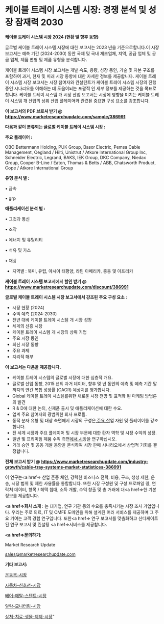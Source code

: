 # 케이블 트레이 시스템 시장: 경쟁 분석 및 성장 잠재력 2030

<strong>케이블 트레이 시스템 시장 2024 (현황 및 향후 동향)</strong>

글로벌 케이블 트레이 시스템 시장에 대한 보고서는 2023 년을 기준으로합니다.이 시장 보고서는 예측 기간 (2024-2030) 동안 국제 및 국내 제조업체, 지역, 공급 업체 및 공급 업체, 제품 변형 및 제품 유형을 분석합니다.

케이블 트레이 시스템 시장 보고서는 개발 속도, 용량, 성장 동인, 기술 및 자본 구조를 포함하여 과거, 현재 및 미래 시장 동향에 대한 자세한 정보를 제공합니다. 케이블 트레이 시스템 시장 보고서는 시장 참여자와 컨설턴트가 케이블 트레이 시스템 시장의 진행중인 시나리오를 이해하는 데 도움이되는 포괄적 인 세부 정보를 제공하는 것을 목표로합니다. 케이블 트레이 시스템 개 시장 산업 보고서는 시장에 영향을 미치는 케이블 트레이 시스템 개 산업의 상위 산업 플레이어와 관련된 중요한 구성 요소를 강조합니다.



<strong>이 보고서의 PDF 브로셔 받기 @ <a href=https://www.marketresearchupdate.com/sample/386991>https://www.marketresearchupdate.com/sample/386991</a></strong>



<strong>다음과 같이 분류되는 글로벌 케이블 트레이 시스템 시장 :</strong>



<strong>주요 플레이어 :</strong>

OBO Bettermann Holding, PUK Group, Basor Electric, Pemsa Cable Management, Oegland / Hilti, Unistrut / Atkore International Group Inc, Schneider Electric, Legrand, BAKS, IEK Group, DKC Company, Niedax Group, Cooper B-Line / Eaton, Thomas & Betts / ABB, Chatsworth Product, Cope / Atkore International Group



<strong>유형 분석 별 :</strong>

• 금속

• grp



<strong>애플리케이션 분석 별 :</strong>

• 그것과 통신

• 조작

• 에너지 및 유틸리티

• 석유 및 가스

• 채광

<ul>
  <li>지역별 : 북미, 유럽, 아시아 태평양, 라틴 아메리카, 중동 및 아프리카</li>
</ul>


<strong>케이블 트레이 시스템 보고서에서 할인 받기 @ <a href=https://www.marketresearchupdate.com/discount/386991>https://www.marketresearchupdate.com/discount/386991</a></strong>



<strong>글로벌 케이블 트레이 시스템 시장 보고서에서 강조된 주요 구성 요소 :</strong>
<ul>
  <li>시장 현황 (2024)</li>
  <li>수익 예측 (2024-2030)</li>
  <li>전년 대비 케이블 트레이 시스템 개 시장 성장</li>
  <li>세계의 신흥 시장</li>
  <li>케이블 트레이 시스템 개 시장의 상위 기업</li>
  <li>주요 시장 동인</li>
  <li>최신 시장 동향</li>
  <li>주요 과제</li>
  <li>지리적 해부</li>
</ul>


<strong>이 보고서는 다음을 제공합니다.</strong>
<ul>
  <li>케이블 트레이 시스템의 글로벌 시장에 대한 심층적 개요.</li>
  <li>글로벌 산업 동향, 2015 년의 과거 데이터, 향후 몇 년 동안의 예측 및 예측 기간 말까지의 연간 복합 성장률 (CAGR) 예상치를 평가합니다.</li>
  <li>Global 케이블 트레이 시스템를위한 새로운 시장 전망 및 표적화 된 마케팅 방법론의 발견</li>
  <li>R &amp; D에 대한 논의, 신제품 출시 및 애플리케이션에 대한 수요.</li>
  <li>업계 주요 참여자의 광범위한 회사 프로필.</li>
  <li>동적 분자 유형 및 대상 측면에서 시장의 구성은<a href=> 주요 산</a>업 자원 및 플레이어를 강조합니다.</li>
  <li>전 세계 시장과 주요 플레이어 및 시장 부문에 대한 환자 역학 및 시장 수익의 성장.</li>
  <li>일반 및 프리미엄 제품 수익 측면<a href=>에서 시</a>장을 연구하십시오.</li>
  <li>거래 승인 및 공동 개발 동향을 분석하여 시장 판매 시나리오에서 상업적 기회를 결정합니다.</li>
</ul>



<strong>전체 보고서 받기 @ <a href=https://www.marketresearchupdate.com/industry-growth/cable-tray-systems-market-statistices-386991>https://www.marketresearchupdate.com/industry-growth/cable-tray-systems-market-statistices-386991</a></strong>

이 연구는<a href=> 산업 존중</a> 체인, 강력한 비즈니스 전략, 비용, 구조, 생성 제한, 운송, 시장 범위 및 제한 사용률을 통합합니다. 또한 시장 구성원 및 구성 프로파일 링, 연락처 데이터, 항목 / 혜택 침대, 소득 개발, 수익 창출 및 총 거래에 대<a href=>한 기본 </a>정보를 제공합니다.



<strong><a href=>회사 소</a>개 :</strong>
는 대기업, 연구 기관 등의 수요를 충족시키는 시장 조사 기업입니다. 우리는 주로 의료, IT 및 CMFE 도메인을 위해 설계된 여러 서비스를 제공하며 그 주요 기여는 고객 경험 연구입니다. 또한<a href=> 연구 보</a>고서를 맞춤화하고 신디케이트 된 연구 보고서 및 컨설팅 <a href=>서비스</a>를 제공합니다.



<strong><a href=>문의하기:</a></strong>

Market Research Update

sales@marketresearchupdate.com



<strong>기타 보고서:</strong>

<a href=https://www.linkedin.com/pulse/운동복-시장-동향-및-성장-전망-market-matrix-musings-analysis/>운동복-시장</a>

<a href=https://www.linkedin.com/pulse/자동차-신호선-시장-진입-전략-및-위험-평가2029년-survey-spotlight-pro-24-analysis-vptsf/>자동차-신호선-시장</a>

<a href=https://www.linkedin.com/pulse/베어-메탈-스텐트-시장-경쟁-분석-및-성장-잠재력-2029-data-dive-diaries-24-analysis-drwaf/>베어-메탈-스텐트-시장</a>

<a href=https://www.linkedin.com/pulse/알람-모니터링-시장-세분화-연구-및-목표-고객2030년-analytics-avenue-adventures-24-ana-fkpjf/>알람-모니터링-시장</a>

<a href=https://www.linkedin.com/pulse/상처-치료-생물-제제-시장-진입-전략-및-위험-평가2030년-analytics-alchemy-360-analysis-yckyf/>상처-치료-생물-제제-시장</a>"

